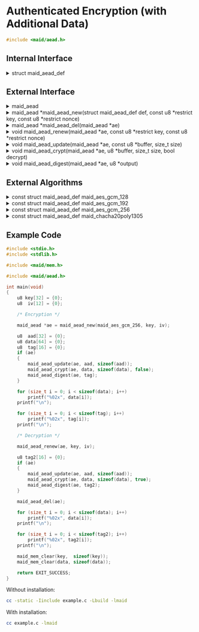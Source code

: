 <!---
 *  This file is part of libmaid
 *
 *  Libmaid is free software; you can redistribute it and/or
 *  modify it under the terms of the GNU Lesser General Public
 *  License as published by the Free Software Foundation; either
 *  version 2.1 of the License, or (at your option) any later version.
 *
 *  Libmaid is distributed in the hope that it will be useful,
 *  but WITHOUT ANY WARRANTY; without even the implied warranty of
 *  MERCHANTABILITY or FITNESS FOR A PARTICULAR PURPOSE.
 *  See the GNU Lesser General Public License for more details.
 *
 *  You should have received a copy of the GNU Lesser General Public
 *  License along with libmaid; if not, see <https://www.gnu.org/licenses/>.
--->

# Authenticated Encryption (with Additional Data)

```c
#include <maid/aead.h>
```

## Internal Interface

<details>
<summary>struct maid_aead_def</summary>
Type that defines a AEAD construction

</details>

## External Interface

<details>
<summary>maid_aead</summary>
Opaque type that contains the state of a AEAD

</details>

<details>
<summary>maid_aead *maid_aead_new(struct maid_aead_def def,
                                  const u8 *restrict key,
                                  const u8 *restrict nonce)</summary>
Creates an AEAD instance

### Parameters
| name    | description          |
|---------|----------------------|
| def     | Algorithm definition |
| key     | Algorithm-dependent  |
| nonce   | Algorithm-dependent  |

### Return value
| case    | description        |
|---------|--------------------|
| Success | maid_aead instance |
| Failure | NULL               |

</details>

<details>
<summary>maid_aead *maid_aead_del(maid_aead *ae)</summary>
Deletes an AEAD instance

### Parameters
| name | description        |
|------|--------------------|
| ae   | maid_aead instance |

### Return value
| case   | description |
|--------|-------------|
| Always | NULL        |

</details>

<details>
<summary>void maid_aead_renew(maid_aead *ae, const u8 *restrict key,
                              const u8 *restrict nonce)</summary>
Recreates an AEAD instance

### Parameters
| name    | description          |
|---------|----------------------|
| ae      | maid_aead instance   |
| key     | Algorithm-dependent  |
| nonce   | Algorithm-dependent  |

</details>

<details>
<summary>void maid_aead_update(maid_aead *ae,
                               const u8 *buffer, size_t size)</summary>
Updates the AEAD state with additional data (Step 1)

### Parameters
| name   | description           |
|--------|-----------------------|
| ae     | maid_aead instance    |
| buffer | Data to be read       |
| size   | Size of the operation |

</details>

<details>
<summary>void maid_aead_crypt(maid_aead *ae,
                              u8 *buffer, size_t size, bool decrypt)</summary>
Encrypts/Decrypts data, and updates the AEAD state (Step 2, locks Step 1)

### Parameters
| name    | description               |
|---------|---------------------------|
| ae      | maid_aead instance        |
| buffer  | Memory to be ciphered     |
| size    | Size of the operation     |
| decrypt | Encrypt/Decrypt operation |

</details>

<details>
<summary>void maid_aead_digest(maid_aead *ae, u8 *output)</summary>
Outputs the authentication tag (Step 3, ending the AEAD instance)

### Parameters
| name   | description            |
|--------|------------------------|
| ae     | maid_aead instance     |
| output | Block to be written on |

</details>

## External Algorithms

<details>
<summary>const struct maid_aead_def maid_aes_gcm_128</summary>
AES-128 on GCM mode (NIST)

### Parameters
| name   | description  |
|--------|--------------|
| key    | 128-bit key  |
| nonce  | 96-bit nonce |
</details>

<details>
<summary>const struct maid_aead_def maid_aes_gcm_192</summary>
AES-192 on GCM mode (NIST)

### Parameters
| name   | description  |
|--------|--------------|
| key    | 192-bit key  |
| nonce  | 96-bit nonce |
</details>

<details>
<summary>const struct maid_aead_def maid_aes_gcm_256</summary>
AES-256 on GCM mode (NIST)

### Parameters
| name   | description  |
|--------|--------------|
| key    | 256-bit key  |
| nonce  | 96-bit nonce |
</details>

<details>
<summary>const struct maid_aead_def maid_chacha20poly1305</summary>
Chacha20 with Poly1305 (IETF)

### Parameters
| name   | description  |
|--------|--------------|
| key    | 256-bit key  |
| nonce  | 96-bit nonce |
</details>

## Example Code

```c
#include <stdio.h>
#include <stdlib.h>

#include <maid/mem.h>

#include <maid/aead.h>

int main(void)
{
    u8 key[32] = {0};
    u8  iv[12] = {0};

    /* Encryption */

    maid_aead *ae = maid_aead_new(maid_aes_gcm_256, key, iv);

    u8  aad[32] = {0};
    u8 data[64] = {0};
    u8  tag[16] = {0};
    if (ae)
    {
        maid_aead_update(ae, aad, sizeof(aad));
        maid_aead_crypt(ae, data, sizeof(data), false);
        maid_aead_digest(ae, tag);
    }

    for (size_t i = 0; i < sizeof(data); i++)
        printf("%02x", data[i]);
    printf("\n");

    for (size_t i = 0; i < sizeof(tag); i++)
        printf("%02x", tag[i]);
    printf("\n");

    /* Decryption */

    maid_aead_renew(ae, key, iv);

    u8 tag2[16] = {0};
    if (ae)
    {
        maid_aead_update(ae, aad, sizeof(aad));
        maid_aead_crypt(ae, data, sizeof(data), true);
        maid_aead_digest(ae, tag2);
    }

    maid_aead_del(ae);

    for (size_t i = 0; i < sizeof(data); i++)
        printf("%02x", data[i]);
    printf("\n");

    for (size_t i = 0; i < sizeof(tag2); i++)
        printf("%02x", tag2[i]);
    printf("\n");

    maid_mem_clear(key,  sizeof(key));
    maid_mem_clear(data, sizeof(data));

    return EXIT_SUCCESS;
}
```

Without installation:
```sh
cc -static -Iinclude example.c -Lbuild -lmaid
```

With installation:
```sh
cc example.c -lmaid
```
